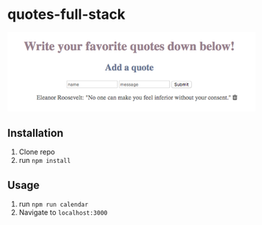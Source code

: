 # quotes-full-stack

![quotes](https://github.com/gabrielacepeda/quotes-full-stack/blob/master/quotes/quotespreview.png)

## Installation

1. Clone repo
2. run `npm install`

## Usage

1. run `npm run calendar`
2. Navigate to `localhost:3000`

